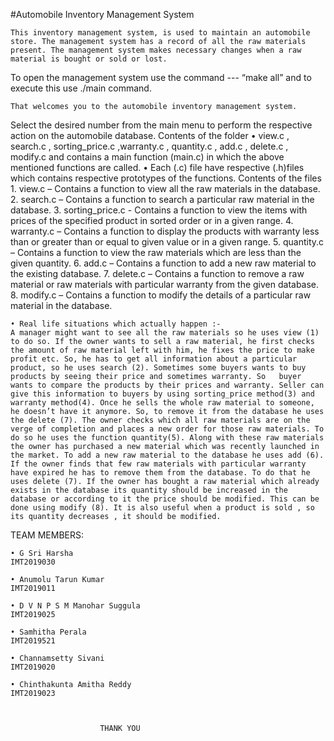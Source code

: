 #Automobile Inventory Management System

	This inventory management system, is used to maintain an automobile store. The management system has a record of all the raw materials present. The management system makes necessary changes when a raw material is bought or sold or lost.

To open the management system use the command --- “make all” and to execute this use ./main command.

	That welcomes you to the automobile inventory management system.
Select the desired number from the main menu to perform the respective action on the automobile database.
Contents of the folder
    • view.c , search.c , sorting_price.c ,warranty.c , quantity.c , add.c , delete.c , modify.c and contains a main function (main.c) in which the above mentioned functions are called. 
    • Each (.c) file have respective (.h)files which contains respective prototypes of the functions.
Contents of the files
    1. view.c – Contains a function to view all the raw materials in the database.
    2. search.c – Contains a function to search a particular raw material in the database.
    3. sorting_price.c - Contains a function to view the items with prices of the specified product in sorted order or in a given range.
    4. warranty.c – Contains a function to display the products with warranty less than or greater than or equal to given value or in a given range.
    5. quantity.c – Contains a function to view the raw materials which are less than the given quantity.
    6. add.c – Contains a function to add a new raw material to the existing database.
    7. delete.c – Contains a function to remove a raw material or raw materials with particular warranty from the given database.
    8. modify.c – Contains a function to modify the details of a particular raw material in the database.


    • Real life situations which actually happen :-
	A manager might want to see all the raw materials so he uses view (1) to do so. If the owner wants to sell a raw material, he first checks the amount of raw material left with him, he fixes the price to make profit etc. So, he has to get all information about a particular product, so he uses search (2). Sometimes some buyers wants to buy products by seeing their price and sometimes warranty. So   buyer wants to compare the products by their prices and warranty. Seller can give this information to buyers by using sorting_price method(3) and warranty method(4). Once he sells the whole raw material to someone, he doesn’t have it anymore. So, to remove it from the database he uses the delete (7). The owner checks which all raw materials are on the verge of completion and places a new order for those raw materials. To do so he uses the function quantity(5). Along with these raw materials the owner has purchased a new material which was recently launched in the market. To add a new raw material to the database he uses add (6). If the owner finds that few raw materials with particular warranty have expired he has to remove them from the database. To do that he uses delete (7). If the owner has bought a raw material which already exists in the database its quantity should be increased in the database or according to it the price should be modified. This can be done using modify (8). It is also useful when a product is sold , so its quantity decreases , it should be modified.




TEAM MEMBERS:

    • G Sri Harsha 
	IMT2019030

    • Anumolu Tarun Kumar
	IMT2019011

    • D V N P S M Manohar Suggula
	IMT2019025

    • Samhitha Perala
	IMT2019521

    • Channamsetty Sivani
	IMT2019020

    • Chinthakunta Amitha Reddy
	IMT2019023



						THANK YOU




